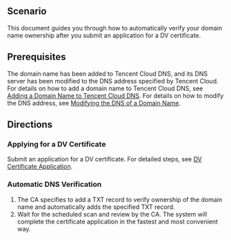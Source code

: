 ## Scenario

This document guides you through how to automatically verify your domain name ownership after you submit an application for a DV certificate.

## Prerequisites

The domain name has been added to Tencent Cloud DNS, and its DNS server has been modified to the DNS address specified by Tencent Cloud.
For details on how to add a domain name to Tencent Cloud DNS, see [Adding a Domain Name to Tencent Cloud DNS](https://cloud.tencent.com/doc/product/302/3446). For details on how to modify the DNS address, see [Modifying the DNS of a Domain Name](https://cloud.tencent.com/doc/product/302/5518).

## Directions

### Applying for a DV Certificate

Submit an application for a DV certificate. For detailed steps, see [DV Certificate Application](https://cloud.tencent.com/document/product/400/6814).

### Automatic DNS Verification

1. The CA specifies to add a TXT record to verify ownership of the domain name and automatically adds the specified TXT record.
2. Wait for the scheduled scan and review by the CA. The system will complete the certificate application in the fastest and most convenient way.









